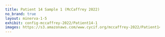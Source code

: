 ```yaml
---
title: Patient 14 Sample 1 (McCaffrey 2022)
no_brand: true
layout: minerva-1-5
exhibit: config-mccaffrey-2022/Patient14-1 
images: https://s3.amazonaws.com/www.cycif.org/mccaffrey-2022/Patient14-1
---
```

